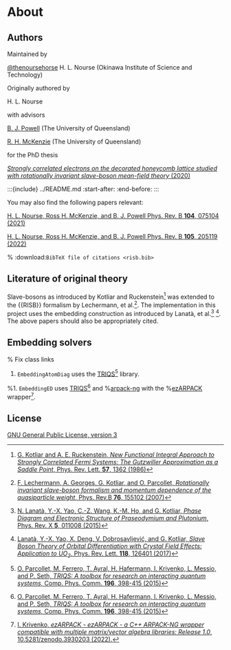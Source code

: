 # About

## Authors

Maintained by

[@thenoursehorse](https://github.com/thenoursehorse) H. L. Nourse (Okinawa Institute of Science and Technology)

Originally authored by

H. L. Nourse

with advisors

[B. J. Powell](https://people.smp.uq.edu.au/BenPowell/) (The University of Queensland)

[R. H. McKenzie](https://condensedconcepts.blogspot.com/) (The University of Queensland)

for the PhD thesis

[*Strongly correlated electrons on the decorated honeycomb lattice studied with
rotationally invariant slave-boson mean-field theory* (2020)](https://doi.org/10.14264/uql.2020.169)

:::{include} ../README.md
:start-after: <!-- CITATION-START -->
:end-before: <!-- CITATION-END -->
:::

You may also find the following papers relevant:

[H. L. Nourse, Ross H. McKenzie, and B. J. Powell Phys. Rev. B **104**, 075104 (2021)](https://doi.org/10.1103/PhysRevB.104.075104)

[H. L. Nourse, Ross H. McKenzie, and B. J. Powell Phys. Rev. B **105**, 205119 (2022)](https://doi.org/10.1103/PhysRevB.105.205119)

% :download:`BibTeX file of citations <risb.bib>`

## Literature of original theory

Slave-bosons as introduced by Kotliar and Ruckenstein[^Kotliar1986] was
extended to the {{RISB}} formalism by Lechermann,
et al.[^Lechermann2007]. The implementation in this project uses the
embedding construction as introduced by
Lanatà, et al.[^Lanata2015] [^Lanata2017]. The above papers should also be
appropriately cited.

## Embedding solvers

% Fix class links
1. `EmbeddingAtomDiag` uses the [TRIQS](https://triqs.github.io/)[^Parcolett2015] library.

%1. `EmbeddingED` uses [TRIQS](https://triqs.github.io/)[^Parcolett2015] and
%[arpack-ng](https://github.com/opencollab/arpack-ng) with the
%[ezARPACK](https://krivenko.github.io/ezARPACK/) wrapper[^Krivenko2022].

## License

[GNU General Public License, version 3](http://www.gnu.org/licenses/gpl.html)



[^Kotliar1986]: [G. Kotliar and A. E. Ruckenstein,
*New Functional Integral Approach to Strongly Correlated Fermi Systems:
The Gutzwiller Approximation as a Saddle Point*,
Phys. Rev. Lett. **57**, 1362 (1986)](https://doi.org/10.1103/PhysRevLett.57.1362)

[^Lechermann2007]: [F. Lechermann, A. Georges, G. Kotliar, and O. Parcollet,
*Rotationally invariant slave-boson formalism and momentum dependence of the
quasiparticle weight*,
Phys. Rev.B **76**, 155102 (2007)](https://doi.org/10.1103/PhysRevB.76.155102)

[^Lanata2015]: [N. Lanatà, Y.-X. Yao, C.-Z. Wang, K.-M. Ho, and G. Kotliar,
*Phase Diagram and Electronic Structure of Praseodymium and Plutonium*,
Phys. Rev. X **5**, 011008 (2015)](https://doi.org/10.1103/PhysRevX.5.011008)

[^Lanata2017]: [Lanatà, Y.-X. Yao, X. Deng, V. Dobrosavljević, and G. Kotliar,
*Slave Boson Theory of Orbital Differentiation with Crystal Field Effects:
Application to UO<sub>2</sub>*,
Phys. Rev. Lett. **118**, 126401 (2017)](https://doi.org/10.1103/PhysRevLett.118.126401)

[^Parcolett2015]: [O. Parcollet, M. Ferrero, T. Ayral, H. Hafermann, I. Krivenko,
L. Messio, and P. Seth, *TRIQS: A toolbox for research on interacting quantum systems*,
Comp. Phys. Comm. **196**, 398-415 (2015)](https://doi.org/10.1016/j.cpc.2015.04.023)

[^Krivenko2022]: [I. Krivenko, *ezARPACK - ezARPACK - a C++ ARPACK-NG wrapper
compatible with multiple matrix/vector algebra libraries: Release 1.0*,
10.5281/zenodo.3930203 (2022).](https://doi.org/10.5281/zenodo.3930202)
